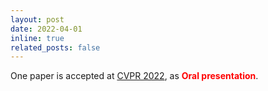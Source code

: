 ```yaml
---
layout: post
date: 2022-04-01 
inline: true
related_posts: false
---
```


One paper is accepted at [CVPR 2022](https://cvpr2022.thecvf.com/), as <span style="color:red">**Oral presentation**</span>.
